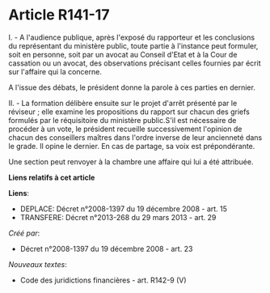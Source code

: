 # Article R141-17

I. - A l'audience publique, après l'exposé du rapporteur et les conclusions du représentant du ministère public, toute partie
à l'instance peut formuler, soit en personne, soit par un avocat au Conseil d'Etat et à la Cour de cassation ou un avocat,
des observations précisant celles fournies par écrit sur l'affaire qui la concerne. 

A l'issue des débats, le président donne la parole à ces parties en dernier. 

II. - La formation délibère ensuite sur le projet d'arrêt présenté par le réviseur ; elle examine les propositions du rapport
sur chacun des griefs formulés par le réquisitoire du ministère public.S'il est nécessaire de procéder à un vote, le
président recueille successivement l'opinion de chacun des conseillers maîtres dans l'ordre inverse de leur ancienneté dans
le grade. Il opine le dernier. En cas de partage, sa voix est prépondérante. 

Une section peut renvoyer à la chambre une affaire qui lui a été attribuée.

**Liens relatifs à cet article**

**Liens**:

  - DEPLACE: Décret n°2008-1397 du 19 décembre 2008 - art. 15
  - TRANSFERE: Décret n°2013-268 du 29 mars 2013 - art. 29

_Créé par_:

  - Décret n°2008-1397 du 19 décembre 2008 - art. 23

_Nouveaux textes_:

  - Code des juridictions financières - art. R142-9 (V)
